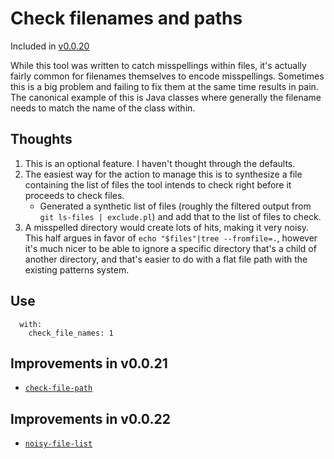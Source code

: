 # Check filenames and paths

Included in [v0.0.20](https://github.com/check-spelling/check-spelling/releases/tag/v0.0.20)

While this tool was written to catch misspellings within files, it's actually fairly common for filenames themselves to encode misspellings. Sometimes this is a big problem and failing to fix them at the same time results in pain. The canonical example of this is Java classes where generally the filename needs to match the name of the class within.

## Thoughts

1. This is an optional feature. I haven't thought through the defaults.
1. The easiest way for the action to manage this is to synthesize a file containing the list of files the tool intends to check right before it proceeds to check files.
   - Generated a synthetic list of files (roughly the filtered output from `git ls-files | exclude.pl`) and add that to the list of files to check.
1. A misspelled directory would create lots of hits, making it very noisy. This half argues in favor of `echo "$files"|tree --fromfile=.`, however it's much nicer to be able to ignore a specific directory that's a child of another directory, and that's easier to do with a flat file path with the existing patterns system.

## Use

```
  with:
    check_file_names: 1
```

## Improvements in v0.0.21

- [`check-file-path`](https://github.com/check-spelling/check-spelling/wiki/Event-descriptions#noisy-file-list)

## Improvements in v0.0.22

- [`noisy-file-list`](https://github.com/check-spelling/check-spelling/wiki/Event-descriptions#noisy-file-list)
